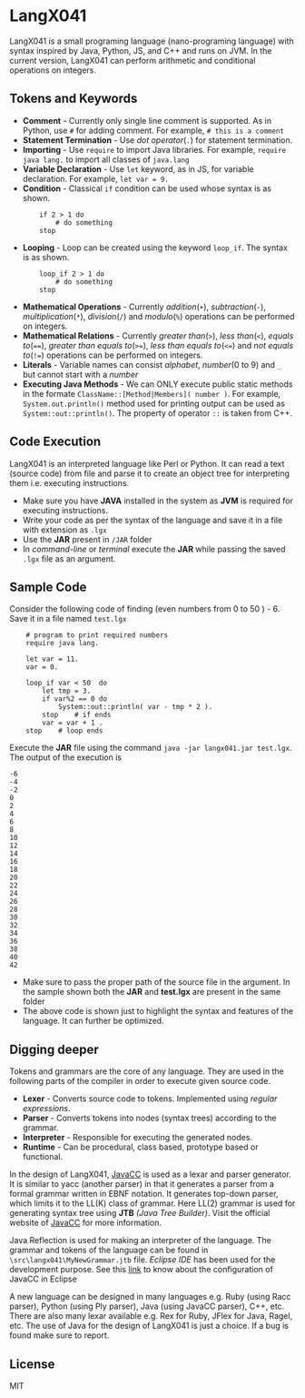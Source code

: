 # LangX041
LangX041 is a small programing language (nano-programing language) with syntax inspired by Java, Python, JS, and C++ and runs on JVM. In the current version, LangX041 can perform arithmetic and conditional operations on integers.

## Tokens and Keywords
- **Comment** - Currently only single line comment is supported. As in Python, use `#` for adding comment. For example,  ` # this is a comment `
- **Statement Termination** - Use *dot operator*(`.`) for statement termination.
- **Importing** - Use `require` to import Java libraries. For example, `require java lang.` to import all classes of `java.lang`
- **Variable Declaration** - Use `let` keyword, as in JS, for variable declaration. For example, `let var = 9.`
- **Condition** - Classical `if` condition can be used whose syntax is as shown.
    ```
        if 2 > 1 do
            # do something
        stop
    ```
- **Looping** - Loop can be created using the keyword `loop_if`. The syntax is as shown.
    ```
        loop_if 2 > 1 do
            # do something
        stop
    ```
- **Mathematical Operations** - Currently *addition*(`+`), *subtraction*(`-`), *multiplication*(`*`), *division*(`/`) and *modulo*(`%`) operations can be performed on integers.
- **Mathematical Relations** - Currently *greater than*(`>`), *less than*(`<`), *equals to*(`==`), *greater than equals to*(`>=`), *less than equals to*(`<=`) and *not equals to*(`!=`) operations can be performed on integers.
- **Literals** - Variable names can consist *alphabet*, *number*(0 to 9) and `_` but cannot start with a *number*
- **Executing Java Methods** - We can ONLY execute public static methods in the formate ```ClassName::[Method|Members]( number )```. For example, `System.out.println()` method used for printing output can be used as `System::out::println()`. The property of operator `::` is taken from C++.

## Code Execution

LangX041 is an interpreted language like Perl or Python. It can read a text (source code) from file and parse it to create an object tree for interpreting them i.e. executing instructions.
- Make sure you have **JAVA** installed in the system as **JVM** is required for executing instructions.
- Write your code as per the syntax of the language and save it in a file with extension as `.lgx`
- Use the **JAR** present in `/JAR` folder
- In *command-line* or *terminal* execute the **JAR** while passing the saved `.lgx` file as an argument.


## Sample Code
Consider the following code of finding (even numbers from 0 to 50 ) - 6. Save it in a file named `test.lgx`
```
    # program to print required numbers
    require java lang.
    
    let var = 11.
    var = 0.
    
    loop_if var < 50  do
    	let tmp = 3.
    	if var%2 == 0 do
    	    System::out::println( var - tmp * 2 ).
    	stop	# if ends
    	var = var + 1 .
    stop	# loop ends
```

Execute the **JAR** file using the command `java -jar langx041.jar test.lgx`. The output of the execution is
```
-6
-4
-2
0
2
4
6
8
10
12
14
16
18
20
22
24
26
28
30
32
34
36
38
40
42
```

- Make sure to pass the proper path of the source file in the argument. In the sample shown both the **JAR** and **test.lgx** are present in the same folder
- The above code is shown just to highlight the syntax and features of the language. It can further be optimized.

## Digging deeper
Tokens and grammars are the core of any language. They are used in the following parts of the compiler in order to execute given source code. 

- **Lexer** - Converts source code to tokens. Implemented using *regular expressions*. 
- **Parser** - Converts tokens into nodes (syntax trees) according to the grammar.
- **Interpreter** - Responsible for executing the generated nodes.
- **Runtime** - Can be procedural, class based, prototype based or functional.

In the design of LangX041, [JavaCC](https://en.wikipedia.org/wiki/JavaCC) is used as a lexar and parser generator. It is similar to yacc (another parser) in that it generates a parser from a formal grammar written in EBNF notation. It generates top-down parser, which limits it to the LL(K) class of grammar. Here LL(2) grammar is used for generating syntax tree using **JTB** *(Java Tree Builder)*. Visit the official website of [JavaCC](https://javacc.org/) for more information.

Java Reflection is used for making an interpreter of the language. The grammar and tokens of the language can be found in `\src\langx041\MyNewGrammar.jtb` file. *Eclipse IDE* has been used for the development purpose. See this [link](http://eclipse-javacc.sourceforge.net/) to know about the configuration of JavaCC in Eclipse

A new language can be designed in many languages e.g. Ruby (using Racc parser), Python (using Ply parser), Java  (using JavaCC parser), C++, etc. There are also many lexar available e.g. Rex for Ruby, JFlex for Java, Ragel, etc. The use of Java for the design of LangX041 is just a choice. If a bug is found make sure to report.

License
----

MIT

